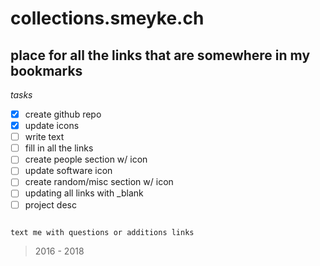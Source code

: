 # collections.smeyke.ch

## place for all the links that are somewhere in my bookmarks

*tasks*
- [x] create github repo
- [x] update icons
- [ ] write text
- [ ] fill in all the links
- [ ] create people section w/ icon
- [ ] update software icon
- [ ] create random/misc section w/ icon
- [ ] updating all links with _blank
- [ ] project desc

```

text me with questions or additions links

```

> 2016 - 2018

